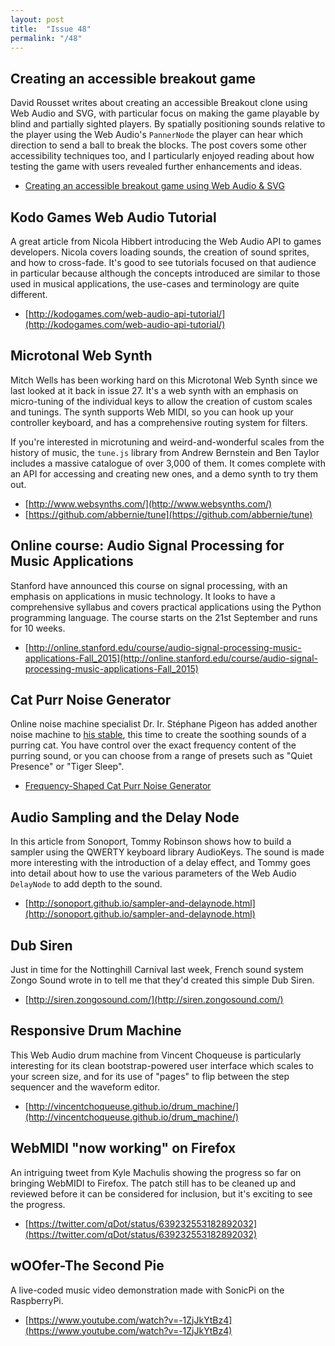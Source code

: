 ```yaml
---
layout: post
title:  "Issue 48"
permalink: "/48"
---
```


## Creating an accessible breakout game ##

David Rousset writes about creating an accessible Breakout clone using
Web Audio and SVG, with particular focus on making the game playable
by blind and partially sighted players. By spatially positioning
sounds relative to the player using the Web Audio's `PannerNode` the
player can hear which direction to send a ball to break the
blocks. The post covers some other accessibility techniques too, and I
particularly enjoyed reading about how testing the game with users
revealed further enhancements and ideas.

- [Creating an accessible breakout game using Web Audio & SVG](http://blogs.msdn.com/b/davrous/archive/2015/08/27/creating-an-accessible-breakout-game-using-web-audio-amp-svg.aspx)

## Kodo Games Web Audio Tutorial ##

A great article from Nicola Hibbert introducing the Web Audio API to
games developers. Nicola covers loading sounds, the creation of sound
sprites, and how to cross-fade. It's good to see tutorials focused on
that audience in particular because although the concepts introduced
are similar to those used in musical applications, the use-cases and
terminology are quite different.

- [http://kodogames.com/web-audio-api-tutorial/](http://kodogames.com/web-audio-api-tutorial/)

## Microtonal Web Synth ##

Mitch Wells has been working hard on this Microtonal Web Synth since
we last looked at it back in issue 27. It's a web synth with an
emphasis on micro-tuning of the individual keys to allow the creation
of custom scales and tunings. The synth supports Web MIDI, so you can
hook up your controller keyboard, and has a comprehensive routing
system for filters.

If you're interested in microtuning and weird-and-wonderful scales
from the history of music, the `tune.js` library from Andrew Bernstein
and Ben Taylor includes a massive catalogue of over 3,000 of them. It
comes complete with an API for accessing and creating new ones, and a
demo synth to try them out.

- [http://www.websynths.com/](http://www.websynths.com/)
- [https://github.com/abbernie/tune](https://github.com/abbernie/tune)

## Online course: Audio Signal Processing for Music Applications ##

Stanford have announced this course on signal processing, with an
emphasis on applications in music technology. It looks to have a
comprehensive syllabus and covers practical applications using the
Python programming language. The course starts on the 21st September
and runs for 10 weeks.

- [http://online.stanford.edu/course/audio-signal-processing-music-applications-Fall_2015](http://online.stanford.edu/course/audio-signal-processing-music-applications-Fall_2015)

## Cat Purr Noise Generator ##

Online noise machine specialist Dr. Ir. Stéphane Pigeon has added
another noise machine to
[his stable](http://mynoise.net/noiseMachines.php), this time to
create the soothing sounds of a purring cat. You have control over the
exact frequency content of the purring sound, or you can choose from a
range of presets such as "Quiet Presence" or "Tiger Sleep".

- [Frequency-Shaped Cat Purr Noise Generator](http://mynoise.net/NoiseMachines/catPurrNoiseGenerator.php)

## Audio Sampling and the Delay Node ##

In this article from Sonoport, Tommy Robinson shows how to build a
sampler using the QWERTY keyboard library AudioKeys. The sound is made
more interesting with the introduction of a delay effect, and Tommy
goes into detail about how to use the various parameters of the Web
Audio `DelayNode` to add depth to the sound.

- [http://sonoport.github.io/sampler-and-delaynode.html](http://sonoport.github.io/sampler-and-delaynode.html)

## Dub Siren ##

Just in time for the Nottinghill Carnival last week, French sound
system Zongo Sound wrote in to tell me that they'd created this simple
Dub Siren.

- [http://siren.zongosound.com/](http://siren.zongosound.com/)

## Responsive Drum Machine ##

This Web Audio drum machine from Vincent Choqueuse is particularly
interesting for its clean bootstrap-powered user interface which
scales to your screen size, and for its use of "pages" to flip between
the step sequencer and the waveform editor.

- [http://vincentchoqueuse.github.io/drum_machine/](http://vincentchoqueuse.github.io/drum_machine/)

## WebMIDI "now working" on Firefox ##

An intriguing tweet from Kyle Machulis showing the progress so far on
bringing WebMIDI to Firefox. The patch still has to be cleaned up and
reviewed before it can be considered for inclusion, but it's exciting
to see the progress.

- [https://twitter.com/qDot/status/639232553182892032](https://twitter.com/qDot/status/639232553182892032)

## wOOfer-The Second Pie ##

A live-coded music video demonstration made with SonicPi on the
RaspberryPi.

- [https://www.youtube.com/watch?v=-1ZjJkYtBz4](https://www.youtube.com/watch?v=-1ZjJkYtBz4)
